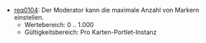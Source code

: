 * [req0104](https://github.com/PolitAktiv/politaktiv-requirements/tree/master/de/requirements/req0104/req0104.md): Der Moderator kann die maximale Anzahl von Markern einstellen.
  * Wertebereich: 0 .. 1.000
  * Gültigkeitsbereich: Pro Karten-Portlet-Instanz